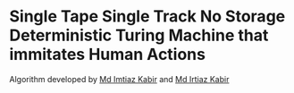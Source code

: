 # Single Tape Single Track No Storage Deterministic Turing Machine that immitates Human Actions

Algorithm developed by [Md Imtiaz Kabir](https://github.com/ImtiazKabir) and [Md Irtiaz Kabir](https://github.com/Irtiaz)

